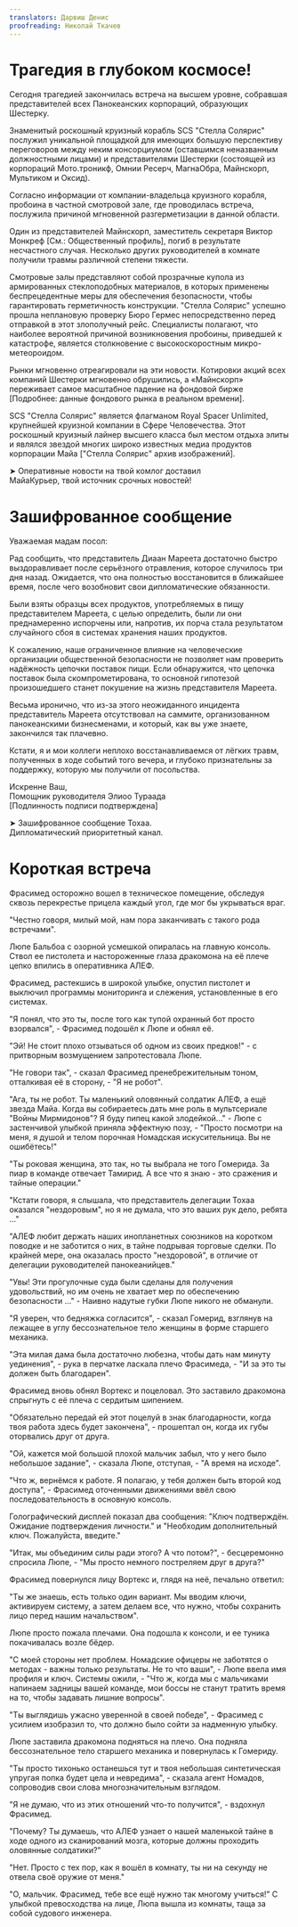 ```yaml
---
translators: Дарвиш Денис
proofreading: Николай Ткачев
---
```


# Трагедия в глубоком космосе!

Сегодня трагедией закончилась встреча на высшем уровне, собравшая представителей всех Панокеанских корпораций, образующих Шестерку.

Знаменитый роскошный круизный корабль SCS "Стелла Солярис" послужил уникальной площадкой для имеющих большую перспективу переговоров между неким консорциумом \(оставшимся неназванным должностными лицами\) и представителями Шестерки \(состоящей из корпораций Мото.троникф, Омнии Ресерч, МагнаОбра, Майнскорп, Мультиком и Оксид\).

Согласно информации от компании-владельца круизного корабля, пробоина в частной смотровой зале, где проводилась встреча, послужила причиной мгновенной разгерметизации в данной области.

Один из представителей Майнскорп, заместитель секретаря Виктор Монкреф \[См.: Общественный профиль\], погиб в результате несчастного случая. Несколько других руководителей в комнате получили травмы различной степени тяжести.

Смотровые залы представляют собой прозрачные купола из армированных стеклоподобных материалов, в которых применены беспрецедентные меры для обеспечения безопасности, чтобы гарантировать герметичность конструкции. "Стелла Солярис" успешно прошла неплановую проверку Бюро Гермес непосредственно перед отправкой в этот злополучный рейс. Специалисты полагают, что наиболее вероятной причиной возникновения пробоины, приведшей к катастрофе, является столкновение с высокоскоростным микро-метеороидом.

Рынки мгновенно отреагировали на эти новости. Котировки акций всех компаний Шестерки мгновенно обрушились, а «Майнскорп» переживает самое масштабное падение на фондовой бирже \[Подробнее: данные фондового рынка в реальном времени\].

SCS "Стелла Солярис" является флагманом Royal Spacer Unlimited, крупнейшей круизной компании в Сфере Человечества. Этот роскошный круизный лайнер высшего класса был местом отдыха элиты и являлся звездой многих широко известных медиа продуктов корпорации Майа \["Стелла Солярис" архив изображений\].

➤ Оперативные новости на твой комлог доставил  
МайаКурьер, твой источник срочных новостей!

# Зашифрованное сообщение

Уважаемая мадам посол:

Рад сообщить, что представитель Диаан Мареета достаточно быстро выздоравливает после серьёзного отравления, которое случилось три дня назад. Ожидается, что она полностью восстановится в ближайшее время, после чего возобновит свои дипломатические обязанности.

Были взяты образцы всех продуктов, употребляемых в пищу представителем Мареета, с целью определить, были ли они преднамеренно испорчены или, напротив, их порча стала результатом случайного сбоя в системах хранения наших продуктов.

К сожалению, наше ограниченное влияние на человеческие организации общественной безопасности не позволяет нам проверить надёжность цепочки поставок пищи. Если обнаружится, что цепочка поставок была скомпрометирована, то основной гипотезой произошедшего станет покушение на жизнь представителя Мареета.

Весьма иронично, что из-за этого неожиданного инцидента представитель Мареета отсутствовал на саммите, организованном панокеанскими бизнесменами, и который, как вы уже знаете, закончился так плачевно.

Кстати, я и мои коллеги неплохо восстанавливаемся от лёгких травм, полученных в ходе событий того вечера, и глубоко признательны за поддержку, которую мы получили от посольства.

Искренне Ваш,  
Помощник руководителя Элиоо Тураада  
\[Подлинность подписи подтверждена\]

➤ Зашифрованное сообщение Тохаа.  
Дипломатический приоритетный канал.

# Короткая встреча

Фрасимед осторожно вошел в техническое помещение, обследуя сквозь перекрестье прицела каждый угол, где мог бы укрываться враг.

"Честно говоря, милый мой, нам пора заканчивать с такого рода встречами".

Люпе Бальбоа с озорной усмешкой опиралась на главную консоль. Ствол ее пистолета и настороженные глаза дракомона на её плече цепко впились в оперативника АЛЕФ.

Фрасимед, растекшись в широкой улыбке, опустил пистолет и выключил программы мониторинга и слежения, установленные в его системах.

"Я понял, что это ты, после того как тупой охранный бот просто взорвался", - Фрасимед подошёл к Люпе и обнял её.

"Эй! Не стоит плохо отзываться об одном из своих предков!" - с притворным возмущением запротестовала Люпе.

"Не говори так", - сказал Фрасимед пренебрежительным тоном, отталкивая её в сторону, - "Я не робот".

"Ага, ты не робот. Ты маленький оловянный солдатик АЛЕФ, а ещё звезда Майа. Когда вы собираетесь дать мне роль в мультсериале "Войны Мирмидонов"? Я буду пипец какой злодейкой..." - Люпе с застенчивой улыбкой приняла эффектную позу, - "Просто посмотри на меня, я душой и телом порочная Номадская искусительница. Вы не ошибётесь!"

"Ты роковая женщина, это так, но ты выбрала не того Гомерида. За пиар в команде отвечает Тамирид. А все что я знаю - это сражения и тайные операции."

"Кстати говоря, я слышала, что представитель делегации Тохаа оказался "нездоровым", но я не думала, что это ваших рук дело, ребята ..."

"АЛЕФ любит держать наших инопланетных союзников на коротком поводке и не заботится о них, в тайне подрывая торговые сделки. По крайней мере, она оказалась просто "нездоровой", в отличие от делегации руководителей панокеанийцев."

"Увы! Эти прогулочные суда были сделаны для получения удовольствий, но им очень не хватает мер по обеспечению безопасности ..." - Наивно надутые губки Люпе никого не обманули.

"Я уверен, что бедняжка согласится", - сказал Гомерид, взглянув на лежащее в углу бессознательное тело женщины в форме старшего механика.

"Эта милая дама была достаточно любезна, чтобы дать нам минуту уединения", - рука в перчатке ласкала плечо Фрасимеда, - "И за это ты должен быть благодарен".

Фрасимед вновь обнял Вортекс и поцеловал. Это заставило дракомона спрыгнуть с её плеча с сердитым шипением.

"Обязательно передай ей этот поцелуй в знак благодарности, когда твоя работа здесь будет закончена", - прошептал он, когда их губы оторвались друг от друга.

"Ой, кажется мой большой плохой мальчик забыл, что у него было небольшое задание", - сказала Люпе, отступая, - "А время на исходе".

"Что ж, вернёмся к работе. Я полагаю, у тебя должен быть второй код доступа", - Фрасимед оточенными движениями ввёл свою последовательность в основную консоль.

Голографический дисплей показал два сообщения: "Ключ подтверждён. Ожидание подтверждения личности." и "Необходим дополнительный ключ. Пожалуйста, введите."

"Итак, мы объединим силы ради этого? А что потом?", - бесцеремонно спросила Люпе, - "Мы просто немного постреляем друг в друга?"

Фрасимед повернулся лицу Вортекс и, глядя на неё, печально ответил:

"Ты же знаешь, есть только один вариант. Мы вводим ключи, активируем систему, а затем делаем все, что нужно, чтобы сохранить лицо перед нашим начальством".

Люпе просто пожала плечами. Она подошла к консоли, и ее туника покачивалась возле бёдер.

"С моей стороны нет проблем. Номадские офицеры не заботятся о методах - важны только результаты. Не то что ваши", - Люпе ввела имя профиля и ключ. Системы ожили, - "Что ж, когда мы с мальчиками напинаем задницы вашей команде, мои боссы не станут тратить время на то, чтобы задавать лишние вопросы".

"Ты выглядишь ужасно уверенной в своей победе", - Фрасимед с усилием изобразил то, что должно было сойти за надменную улыбку.

Люпе заставила дракомона подняться на плечо. Она подняла бессознательное тело старшего механика и повернулась к Гомериду.

"Ты просто тихонько останешься тут и твоя небольшая синтетическая упругая попка будет цела и невредима", - сказала агент Номадов, сопроводив свои слова многозначительным взглядом.

"Я не думаю, что из этих отношений что-то получится", - вздохнул Фрасимед.

"Почему? Ты думаешь, что АЛЕФ узнает о нашей маленькой тайне в ходе одного из сканирований мозга, которые должны проходить оловянные солдатики?"

"Нет. Просто с тех пор, как я вошёл в комнату, ты ни на секунду не отвела своё оружие от меня."

"О, мальчик. Фрасимед, тебе все ещё нужно так многому учиться!" С улыбкой превосходства на лице, Люпа вышла из комнаты, таща за собой судового инженера.

